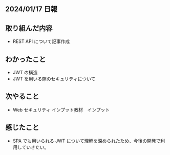 ## 2024/01/17 日報

## 取り組んだ内容

- REST API について記事作成

## わかったこと

- JWT の構造
- JWT を用いる際のセキュリティについて

## 次やること

- Web セキュリティ インプット教材　インプット

## 感じたこと

- SPA でも用いられる JWT について理解を深められたため、今後の開発で利用していきたい。
